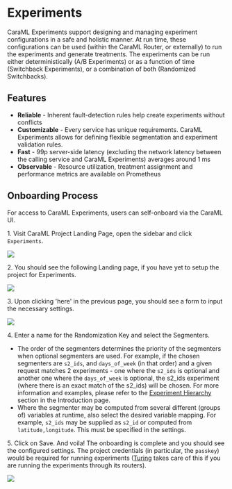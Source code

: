 # Experiments

CaraML Experiments support designing and managing experiment configurations in a safe and holistic manner. At run time, these configurations can be used (within the CaraML Router, or externally) to run the experiments and generate treatments. The experiments can be run either deterministically (A/B Experiments) or as a function of time (Switchback Experiments), or a combination of both (Randomized Switchbacks).

## Features

* **Reliable** - Inherent fault-detection rules help create experiments without conflicts
* **Customizable** - Every service has unique requirements. CaraML Experiments allows for defining flexible segmentation and experiment validation rules.
* **Fast** - 99p server-side latency (excluding the network latency between the calling service and CaraML Experiments) averages around 1 ms
* **Observable** - Resource utilization, treatment assignment and performance metrics are available on Prometheus

## Onboarding Process

For access to CaraML Experiments, users can self-onboard via the CaraML UI.

1\. Visit CaraML Project Landing Page, open the sidebar and click `Experiments`.&#x20;

![](../../.gitbook/assets/01\_mlp\_landing.png)

2\. You should see the following Landing page, if you have yet to setup the project for Experiments.&#x20;

![](../../.gitbook/assets/01\_experiments\_landing.png)

3\. Upon clicking 'here' in the previous page, you should see a form to input the necessary settings.&#x20;

![](../../.gitbook/assets/01\_settings\_create\_form.png)

4\. Enter a name for the Randomization Key and select the Segmenters.

* The order of the segmenters determines the priority of the segmenters when optional segmenters are used. For example, if the chosen segmenters are `s2_ids`, and `days_of_week` (in that order) and a given request matches 2 experiments - one where the `s2_ids` is optional and another one where the `days_of_week` is optional, the s2\_ids experiment (where there is an exact match of the s2\_ids) will be chosen. For more information and examples, please refer to the [Experiment Hierarchy](broken-reference) section in the Introduction page.
* Where the segmenter may be computed from several different (groups of) variables at runtime, also select the desired variable mapping. For example, `s2_ids` may be supplied as `s2_id` or computed from `latitude,longitude`. This must be specified in the settings.

5\. Click on Save. And voila! The onboarding is complete and you should see the configured settings. The project credentials (in particular, the `passkey`) would be required for running experiments ([Turing](https://github.com/gojek/turing/tree/main/docs) takes care of this if you are running the experiments through its routers).&#x20;

![](../../.gitbook/assets/01\_settings\_details.png)


